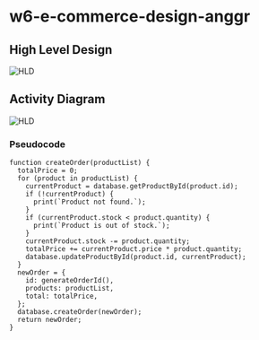# w6-e-commerce-design-anggr

## High Level Design
![HLD](https://res.cloudinary.com/djudfrj8s/image/upload/v1677846141/Week%206/HLD_jv9m5f.png)
## Activity Diagram
![HLD](https://res.cloudinary.com/djudfrj8s/image/upload/v1677849828/Week%206/Activity-diagram_tspzru.png)


### Pseudocode


```
function createOrder(productList) {
  totalPrice = 0;
  for (product in productList) {
    currentProduct = database.getProductById(product.id);
    if (!currentProduct) {
      print(`Product not found.`);
    }
    if (currentProduct.stock < product.quantity) {
      print(`Product is out of stock.`);
    }
    currentProduct.stock -= product.quantity;
    totalPrice += currentProduct.price * product.quantity;
    database.updateProductById(product.id, currentProduct);
  }
  newOrder = {
    id: generateOrderId(),
    products: productList,
    total: totalPrice,
  };
  database.createOrder(newOrder);
  return newOrder;
}
```
